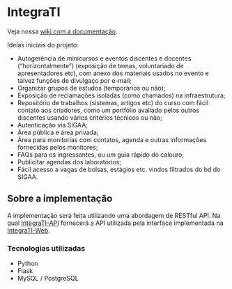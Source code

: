 # IntegraTI
Veja nossa [wiki com a documentação](https://github.com/bti-imd/IntegraTI-API/wiki).

Ideias iniciais do projeto:
* Autogerência de minicursos e eventos discentes e docentes (“horizontalmente”) (exposição de temas, voluntariado de apresentadores etc), com anexo dos materiais usados no evento e talvez funções de divulgaço por e-mail;
* Organizar grupos de estudos (temporários ou não);
* Exposição de reclamações isoladas (como chamados) na infraestrutura;
* Repositório de trabalhos (sistemas, artigos etc) do curso com fácil contato aos criadores, como um portfólio avaliado pelos outros discentes usando vários critérios técnicos ou não;
* Autenticação via SIGAA;
* Área pública e área privada;
* Área para monitorias com contatos, agenda e outras informações fornecidas pelos monitores;
* FAQs para os ingressantes, ou um guia rápido do calouro;
* Publicitar agendas dos laboratórios;
* Fácil acesso a vagas de bolsas, estágios etc. vindos filtrados do bd do SIGAA.

## Sobre a implementação
A implementação será feita utilizando uma abordagem de RESTful API. Na qual [IntegraTI-API](https://github.com/bti-imd/IntegraTI-AP) fornecerá a API utilizada pela interface implementada na [IntegraTI-Web](https://github.com/bti-imd/IntegraTI-Web).
### Tecnologias utilizadas
* Python
* Flask
* MySQL / PostgreSQL

